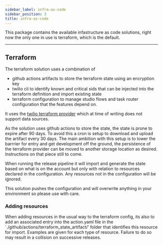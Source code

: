 ```yaml
---
sidebar_label: infra-as-code
sidebar_position: 3
title: infra-as-code
---
```


This package contains the available infastructure as code solutions, right now the only one in use is terraform, which is the default.


-----

## Terraform

The terraform solution uses a combination of 

- github actions artifacts to store the terraform state using an encryption key
- twilio cli to identify known and critical sids that can be injected into the terraform definition and import existing state
- terraform configuration to manage studio flows and task router configuration that the features depend on.


It uses the [twilio terraform provider](https://github.com/twilio/terraform-provider-twilio) which at time of writing does not support data sources.

As the solution uses github actions to store the state, the state is prone to expire after 90 days.  To avoid this a cron is setup to download and upload the artifact every 30 days.  The main ambition with this setup is to lower the barrrier for entry and get development off the ground, the persistence of the terraform provider can be moved to another storage location as desired.  Instructions on that piece still to come.

When running the release pipeline it will import and generate the state based on what is on the account but only with relation to resources declared in the configuration.  Any resources not in the configuration will be ignored.

This solution pushes the configuration and will overwrite anything in your environment so please use with care.

### Adding resources

When adding resources in the usual way to the terraform config, its also to add an associated entry into the action.yaml file in the `./github/actions/terraform_state_artifact/' folder that identifies this resource for import.  Examples are given for each type of resource.  Failure to do so may result in a collision on successive releases.
